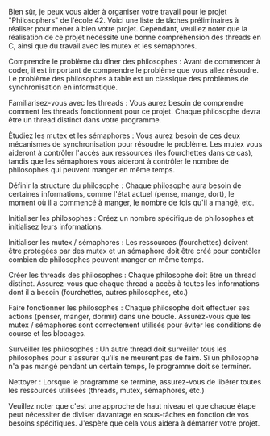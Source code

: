 
Bien sûr, je peux vous aider à organiser votre travail pour le projet "Philosophers" de l'école 42. Voici une liste de tâches préliminaires à réaliser pour mener à bien votre projet. Cependant, veuillez noter que la réalisation de ce projet nécessite une bonne compréhension des threads en C, ainsi que du travail avec les mutex et les sémaphores.

Comprendre le problème du dîner des philosophes : Avant de commencer à coder, il est important de comprendre le problème que vous allez résoudre. Le problème des philosophes à table est un classique des problèmes de synchronisation en informatique.

Familiarisez-vous avec les threads : Vous aurez besoin de comprendre comment les threads fonctionnent pour ce projet. Chaque philosophe devra être un thread distinct dans votre programme.

Étudiez les mutex et les sémaphores : Vous aurez besoin de ces deux mécanismes de synchronisation pour résoudre le problème. Les mutex vous aideront à contrôler l'accès aux ressources (les fourchettes dans ce cas), tandis que les sémaphores vous aideront à contrôler le nombre de philosophes qui peuvent manger en même temps.

Définir la structure du philosophe : Chaque philosophe aura besoin de certaines informations, comme l'état actuel (pense, mange, dort), le moment où il a commencé à manger, le nombre de fois qu'il a mangé, etc.

Initialiser les philosophes : Créez un nombre spécifique de philosophes et initialisez leurs informations.

Initialiser les mutex / sémaphores : Les ressources (fourchettes) doivent être protégées par des mutex et un sémaphore doit être créé pour contrôler combien de philosophes peuvent manger en même temps.

Créer les threads des philosophes : Chaque philosophe doit être un thread distinct. Assurez-vous que chaque thread a accès à toutes les informations dont il a besoin (fourchettes, autres philosophes, etc.)

Faire fonctionner les philosophes : Chaque philosophe doit effectuer ses actions (penser, manger, dormir) dans une boucle. Assurez-vous que les mutex / sémaphores sont correctement utilisés pour éviter les conditions de course et les blocages.

Surveiller les philosophes : Un autre thread doit surveiller tous les philosophes pour s'assurer qu'ils ne meurent pas de faim. Si un philosophe n'a pas mangé pendant un certain temps, le programme doit se terminer.

Nettoyer : Lorsque le programme se termine, assurez-vous de libérer toutes les ressources utilisées (threads, mutex, sémaphores, etc.)

Veuillez noter que c'est une approche de haut niveau et que chaque étape peut nécessiter de diviser davantage en sous-tâches en fonction de vos besoins spécifiques. J'espère que cela vous aidera à démarrer votre projet.